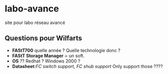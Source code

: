 # labo-avance
site pour labo réseau avancé

## Questions pour Wilfarts
* __FAStT700__ quelle année ? Quelle technologie donc ?
* __FAStT Storage Manager__ = un soft.
* __OS__ ?? Redhat ? Windows 2000 ?
* __Datasheet__:_FC switch support, FC shub support_ Only support those ????
